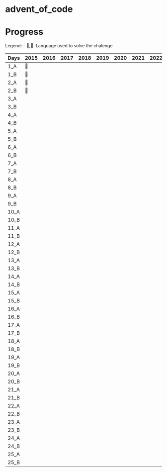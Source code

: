 # advent_of_code

# Progress

Legend: - , :Language used to solve the chalenge

| Days | 2015 | 2016 | 2017 | 2018 | 2019 | 2020 | 2021 | 2022 | 2023 | 2024 | 2025 |
| ---- | ---- | ---- | ---- | ---- | ---- | ---- | ---- | ---- | ---- | ---- | ---- |
| 1_A  |     |      |      |      |      |      |      |      |      |      |      |
| 1_B  |     |      |      |      |      |      |      |      |      |      |      |
| 2_A  |     |      |      |      |      |      |      |      |      |      |      |
| 2_B  |     |      |      |      |      |      |      |      |      |      |      |
| 3_A  |      |      |      |      |      |      |      |      |      |      |      |
| 3_B  |      |      |      |      |      |      |      |      |      |      |      |
| 4_A  |      |      |      |      |      |      |      |      |      |      |      |
| 4_B  |      |      |      |      |      |      |      |      |      |      |      |
| 5_A  |      |      |      |      |      |      |      |      |      |      |      |
| 5_B  |      |      |      |      |      |      |      |      |      |      |      |
| 6_A  |      |      |      |      |      |      |      |      |      |      |      |
| 6_B  |      |      |      |      |      |      |      |      |      |      |      |
| 7_A  |      |      |      |      |      |      |      |      |      |      |      |
| 7_B  |      |      |      |      |      |      |      |      |      |      |      |
| 8_A  |      |      |      |      |      |      |      |      |      |      |      |
| 8_B  |      |      |      |      |      |      |      |      |      |      |      |
| 9_A  |      |      |      |      |      |      |      |      |      |      |      |
| 9_B  |      |      |      |      |      |      |      |      |      |      |      |
| 10_A |      |      |      |      |      |      |      |      |      |      |      |
| 10_B |      |      |      |      |      |      |      |      |      |      |      |
| 11_A |      |      |      |      |      |      |      |      |      |      |      |
| 11_B |      |      |      |      |      |      |      |      |      |      |      |
| 12_A |      |      |      |      |      |      |      |      |      |      |      |
| 12_B |      |      |      |      |      |      |      |      |      |      |      |
| 13_A |      |      |      |      |      |      |      |      |      |      |      |
| 13_B |      |      |      |      |      |      |      |      |      |      |      |
| 14_A |      |      |      |      |      |      |      |      |      |      |      |
| 14_B |      |      |      |      |      |      |      |      |      |      |      |
| 15_A |      |      |      |      |      |      |      |      |      |      |      |
| 15_B |      |      |      |      |      |      |      |      |      |      |      |
| 16_A |      |      |      |      |      |      |      |      |      |      |      |
| 16_B |      |      |      |      |      |      |      |      |      |      |      |
| 17_A |      |      |      |      |      |      |      |      |      |      |      |
| 17_B |      |      |      |      |      |      |      |      |      |      |      |
| 18_A |      |      |      |      |      |      |      |      |      |      |      |
| 18_B |      |      |      |      |      |      |      |      |      |      |      |
| 19_A |      |      |      |      |      |      |      |      |      |      |      |
| 19_B |      |      |      |      |      |      |      |      |      |      |      |
| 20_A |      |      |      |      |      |      |      |      |      |      |      |
| 20_B |      |      |      |      |      |      |      |      |      |      |      |
| 21_A |      |      |      |      |      |      |      |      |      |      |      |
| 21_B |      |      |      |      |      |      |      |      |      |      |      |
| 22_A |      |      |      |      |      |      |      |      |      |      |      |
| 22_B |      |      |      |      |      |      |      |      |      |      |      |
| 23_A |      |      |      |      |      |      |      |      |      |      |      |
| 23_B |      |      |      |      |      |      |      |      |      |      |      |
| 24_A |      |      |      |      |      |      |      |      |      |      |      |
| 24_B |      |      |      |      |      |      |      |      |      |      |      |
| 25_A |      |      |      |      |      |      |      |      |      |      |      |
| 25_B |      |      |      |      |      |      |      |      |      |      |      |
